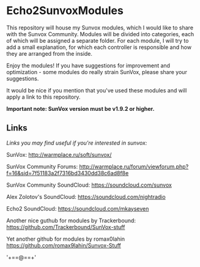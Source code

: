 # Echo2SunvoxModules

This repository will house my Sunvox modules, which I would like to share with the Sunvox Community.
Modules will be divided into categories, each of which will be assigned a separate folder.
For each module, I will try to add a small explanation, for which each controller is responsible and how they are arranged from the inside.

Enjoy the modules! If you have suggestions for improvement and optimization - some modules do really strain SunVox, please share your suggestions.

It would be nice if you mention that you've used these modules and will apply a link to this repository.

**Important note: SunVox version must be v1.9.2 or higher.**

## Links
*Links you may find useful if you're interested in sunvox:*

SunVox: http://warmplace.ru/soft/sunvox/

SunVox Community Forums: http://warmplace.ru/forum/viewforum.php?f=16&sid=7f51183a2f7316bd3430dd38c6ad8f8e

SunVox Community SoundCloud: https://soundcloud.com/sunvox

Alex Zolotov's SoundCloud: https://soundcloud.com/nightradio

Echo2 SoundCloud: https://soundcloud.com/mkayseven

Another nice guthub for modules by Trackerbound: https://github.com/Trackerbound/SunVox-stuff

Yet another github for modules by romax0lahin https://github.com/romax9lahin/Sunvox-Stuff

'+==@==+'
